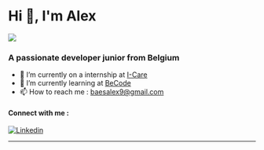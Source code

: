 # Hi 👋, I'm Alex
![](https://komarev.com/ghpvc/?username=Alex-B9&style=plastic)

### A passionate developer junior from Belgium
- 🔭 I’m currently on a internship at [I-Care](https://www.icareweb.com/fr/)
- 🌱 I’m currently learning at [BeCode](https://becode.org/)
- 📫 How to reach me : [baesalex9@gmail.com](mailto:baesalex9@gmail.com)


#### Connect with me :

[![Linkedin](https://snipboard.io/7djEKa.jpg)](https://www.linkedin.com/in/alex-b-dev/)

***


<!--
**Alex-B9/Alex-B9** is a ✨ _special_ ✨ repository because its `README.md` (this file) appears on your GitHub profile.

Here are some ideas to get you started:

- 🔭 I’m currently working on ...
- 🌱 I’m currently learning ...
- 👯 I’m looking to collaborate on ...
- 🤔 I’m looking for help with ...
- 💬 Ask me about ...
- 📫 How to reach me: ...
- 😄 Pronouns: ...
- ⚡ Fun fact: ...
-->
